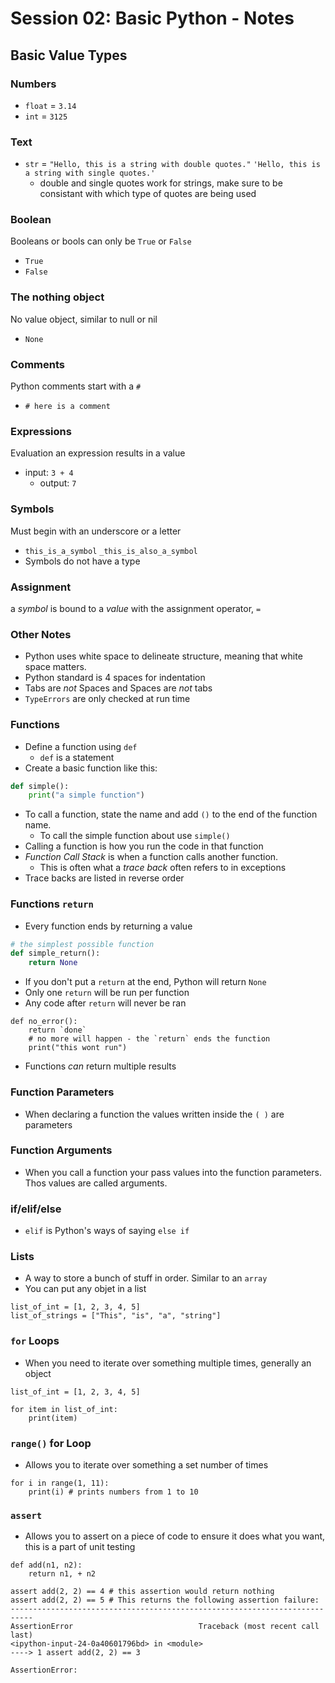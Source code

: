 # Session 02: Basic Python - Notes

## Basic Value Types

### Numbers
* `float` = `3.14`
* `int` = `3125`

### Text
* `str` = `"Hello, this is a string with double quotes."` `'Hello, this is a string with single quotes.'`
	* double and single quotes work for strings, make sure to be consistant with which type of quotes are being used

### Boolean
Booleans or bools can only be `True` or `False`

* `True`
* `False`

### The nothing object
No value object, similar to null or nil 
* `None`

### Comments
Python comments start with a `#`
* `# here is a comment`

### Expressions
Evaluation an expression results in a value
* input: `3 + 4`
	* output: `7`

### Symbols
Must begin with an underscore or a letter
* `this_is_a_symbol` `_this_is_also_a_symbol`
* Symbols do not have a type

### Assignment
a _symbol_ is bound to a _value_ with the assignment operator, `=`

### Other Notes
* Python uses white space to delineate structure, meaning that white space matters.
* Python standard is 4 spaces for indentation
* Tabs are *not* Spaces and Spaces are *not* tabs
* `TypeErrors` are only checked at run time

### Functions
* Define a function using `def`
	* `def` is a statement
* Create a basic function like this:
```python
def simple():
	print("a simple function")
```
* To call a function, state the name and add `()` to the end of the function name.
	* To call the simple function about use `simple()`
* Calling a function is how you run the code in that function
* *Function Call Stack* is when a function calls another function.
	* This is often what a _trace back_ often refers to in exceptions
* Trace backs are listed in reverse order

### Functions `return`
* Every function ends by returning a value
```python
# the simplest possible function
def simple_return():
	return None
```
* If you don't put a `return` at the end, Python will return `None`
* Only one `return` will be run per function
* Any code after `return` will never be ran
```python3
def no_error():
	return `done`
	# no more will happen - the `return` ends the function
	print("this wont run")
```
* Functions _can_ return multiple results

### Function Parameters
* When declaring a function the values written inside the `( )` are parameters

### Function Arguments
* When you call a function your pass values into the function parameters. Thos values are called arguments.

### if/elif/else
* `elif` is Python's ways of saying `else if`

### Lists
* A way to store a bunch of stuff in order. Similar to an `array`
* You can put any objet in a list
```python3
list_of_int = [1, 2, 3, 4, 5]
list_of_strings = ["This", "is", "a", "string"]
```

### `for` Loops
* When you need to iterate over something multiple times, generally an object
```python3
list_of_int = [1, 2, 3, 4, 5]

for item in list_of_int:
	print(item)
```

### `range()` for Loop
* Allows you to iterate over something a set number of times
```python3
for i in range(1, 11):
	print(i) # prints numbers from 1 to 10
```

### `assert`
* Allows you to assert on a piece of code to ensure it does what you want, this is a part of unit testing
```python3
def add(n1, n2):
	return n1, + n2

assert add(2, 2) == 4 # this assertion would return nothing
assert add(2, 2) == 5 # This returns the following assertion failure:
---------------------------------------------------------------------------
AssertionError                            Traceback (most recent call last)
<ipython-input-24-0a40601796bd> in <module>
----> 1 assert add(2, 2) == 3

AssertionError:
```

